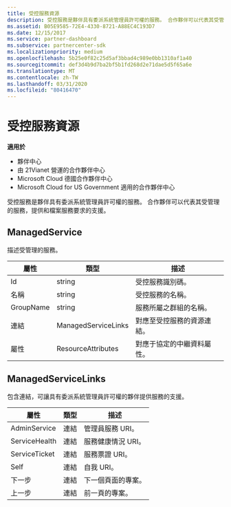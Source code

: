 ```yaml
---
title: 受控服務資源
description: 受控服務是夥伴具有委派系統管理員許可權的服務。 合作夥伴可以代表其受管理的服務，提供和檔案服務要求的支援。
ms.assetid: B05E9585-72E4-4330-8721-A88EC4C193D7
ms.date: 12/15/2017
ms.service: partner-dashboard
ms.subservice: partnercenter-sdk
ms.localizationpriority: medium
ms.openlocfilehash: 5b25e0f82c25d5af3bbad4c989e0bb1310af1a40
ms.sourcegitcommit: def3d4b9d7ba2bf5b1fd268d2e71dae5d5f65a6e
ms.translationtype: MT
ms.contentlocale: zh-TW
ms.lasthandoff: 03/31/2020
ms.locfileid: "80416470"
---
```

# <a name="managed-service-resources"></a>受控服務資源


**適用於**

- 夥伴中心
- 由 21Vianet 營運的合作夥伴中心
- Microsoft Cloud 德國合作夥伴中心
- Microsoft Cloud for US Government 適用的合作夥伴中心

受控服務是夥伴具有委派系統管理員許可權的服務。 合作夥伴可以代表其受管理的服務，提供和檔案服務要求的支援。

## <a name="span-idmanagedservicespan-idmanagedservicespan-idmanagedservicemanagedservice"></a><span id="ManagedService"/><span id="managedservice"/><span id="MANAGEDSERVICE"/>ManagedService


描述受管理的服務。

| 屬性   | 類型                | 描述                                              |
|------------|---------------------|----------------------------------------------------------|
| Id         | string              | 受控服務識別碼。                                  |
| 名稱       | string              | 受控服務的名稱。                         |
| GroupName  | string              | 服務所屬之群組的名稱。      |
| 連結      | ManagedServiceLinks | 對應至受控服務的資源連結。 |
| 屬性 | ResourceAttributes  | 對應于協定的中繼資料屬性。  |

 

## <a name="span-idmanagedservicelinksspan-idmanagedservicelinksspan-idmanagedservicelinksmanagedservicelinks"></a><span id="ManagedServiceLinks"/><span id="managedservicelinks"/><span id="MANAGEDSERVICELINKS"/>ManagedServiceLinks


包含連結，可讓具有委派系統管理員許可權的夥伴提供服務的支援。

| 屬性      | 類型 | 描述                 |
|---------------|------|-----------------------------|
| AdminService  | 連結 | 管理員服務 URI。      |
| ServiceHealth | 連結 | 服務健康情況 URI。     |
| ServiceTicket | 連結 | 服務票證 URI。     |
| Self          | 連結 | 自我 URI。               |
| 下一步          | 連結 | 下一個頁面的專案。     |
| 上一步      | 連結 | 前一頁的專案。 |

 

 

 




